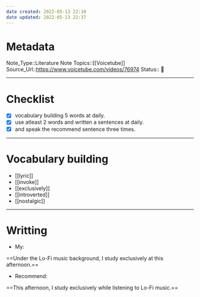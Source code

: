 ```yaml
---
date created: 2022-05-13 22:10
date updated: 2022-05-13 22:37
---
```


# Metadata

Note_Type::Literature Note
Topics::[[Voicetube]]
Source_Url::<https://www.voicetube.com/videos/76974>
Status:: 👶

---

# Checklist

- [x] vocabulary building 5 words at daily.
- [x] use atleast 2 words and written a sentences at daily.
- [x] and speak the recommend sentence three times.

---

# Vocabulary building

- [[lyric]]
- [[invoke]]
- [[exclusively]]
- [[introverted]]
- [[nostalgic]]

---

# Writting

- My:

==Under the Lo-Fi music background, I study exclusively at this afternoon.==

- Recommend:

==This afternoon, I study exclusively while listening to Lo-Fi music.==
